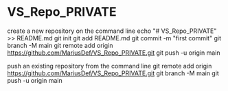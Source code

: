 # VS_Repo_PRIVATE


create a new repository on the command line
echo "# VS_Repo_PRIVATE" >> README.md
git init
git add README.md
git commit -m "first commit"
git branch -M main
git remote add origin https://github.com/MariusDef/VS_Repo_PRIVATE.git
git push -u origin main


push an existing repository from the command line
git remote add origin https://github.com/MariusDef/VS_Repo_PRIVATE.git
git branch -M main
git push -u origin main